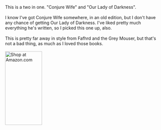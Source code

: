 <html><body><p>This is a two in one. "Conjure Wife" and "Our Lady of Darkness".
<br><br>I know I've got Conjure Wife somewhere, in an old edition, but I don't have any chance of getting Our Lady of Darkness. I've liked pretty much everything he's written, so I picked this one up, also.
<br><br>This is pretty far away in style from Fafhrd and the Grey Mouser, but that's not a bad thing, as much as I loved those books. 
<br><br><map name="boxmap-p8"><area shape="RECT" coords="14, 200, 103, 207" href="http://rcm.amazon.com/e/cm/privacy-policy.html?o=1">
<area coords="0,0,10000,10000" href="http://www.amazon.com/exec/obidos/redirect-home/whatcomestomi-20"></map><img width="120" height="240" border="0" usemap="#boxmap-p8" alt="Shop at Amazon.com"></p></body></html>